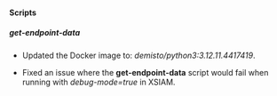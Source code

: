 
#### Scripts

##### get-endpoint-data
- Updated the Docker image to: *demisto/python3:3.12.11.4417419*.


- Fixed an issue where the **get-endpoint-data** script would fail when running with *debug-mode=true* in XSIAM.
